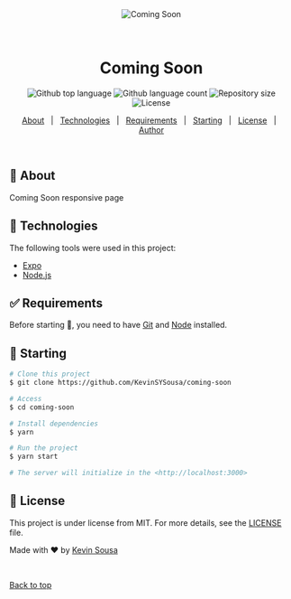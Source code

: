 <div align="center" id="top"> 
  <img src="./.github/comingSoonPreview.gif" alt="Coming Soon" />

  &#xa0;

  <!-- <a href="https://comingsoon.netlify.app">Demo</a> -->
</div>

<h1 align="center">Coming Soon</h1>

<p align="center">
  <img alt="Github top language" src="https://img.shields.io/github/languages/top/KevinSYSousa/coming-soon?color=56BEB8">

  <img alt="Github language count" src="https://img.shields.io/github/languages/count/KevinSYSousa/coming-soon?color=56BEB8">

  <img alt="Repository size" src="https://img.shields.io/github/repo-size/KevinSYSousa/coming-soon?color=56BEB8">

  <img alt="License" src="https://img.shields.io/github/license/KevinSYSousa/coming-soon?color=56BEB8">

  <!-- <img alt="Github issues" src="https://img.shields.io/github/issues/KevinSYSousa/coming-soon?color=56BEB8" /> -->

  <!-- <img alt="Github forks" src="https://img.shields.io/github/forks/KevinSYSousa/coming-soon?color=56BEB8" /> -->

  <!-- <img alt="Github stars" src="https://img.shields.io/github/stars/KevinSYSousa/coming-soon?color=56BEB8" /> -->
</p>

<!-- Status -->

<!-- <h4 align="center"> 
	🚧  Coming Soon 🚀 Under construction...  🚧
</h4> 

<hr> -->

<p align="center">
  <a href="#dart-about">About</a> &#xa0; | &#xa0; 
  <a href="#rocket-technologies">Technologies</a> &#xa0; | &#xa0;
  <a href="#white_check_mark-requirements">Requirements</a> &#xa0; | &#xa0;
  <a href="#checkered_flag-starting">Starting</a> &#xa0; | &#xa0;
  <a href="#memo-license">License</a> &#xa0; | &#xa0;
  <a href="https://github.com/KevinSYSousa" target="_blank">Author</a>
</p>

<br>

## :dart: About ##

Coming Soon responsive page

## :rocket: Technologies ##

The following tools were used in this project:

- [Expo](https://expo.io/)
- [Node.js](https://nodejs.org/en/)

## :white_check_mark: Requirements ##

Before starting :checkered_flag:, you need to have [Git](https://git-scm.com) and [Node](https://nodejs.org/en/) installed.

## :checkered_flag: Starting ##

```bash
# Clone this project
$ git clone https://github.com/KevinSYSousa/coming-soon

# Access
$ cd coming-soon

# Install dependencies
$ yarn

# Run the project
$ yarn start

# The server will initialize in the <http://localhost:3000>
```

## :memo: License ##

This project is under license from MIT. For more details, see the [LICENSE](LICENSE.md) file.


Made with :heart: by <a href="https://github.com/KevinSYSousa" target="_blank">Kevin Sousa</a>

&#xa0;

<a href="#top">Back to top</a>
